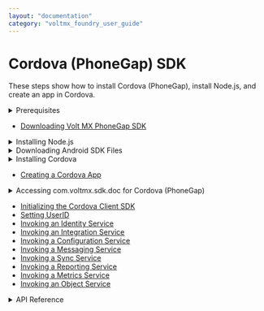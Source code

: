 ```yaml
---
layout: "documentation"
category: "voltmx_foundry_user_guide"
---
```

                              


Cordova (PhoneGap) SDK
======================

These steps show how to install Cordova (PhoneGap), install Node.js, and create an app in Cordova.

  
<details close markdown="block"><summary>Prerequisites</summary>
    
    *   NodeJS
    *   XCode
    *   Cordova
</details>
    
*   [Downloading Volt MX PhoneGap SDK](Download_VoltMX_SDK_Files_PhoneGap.html)

<details close markdown="block"><summary>Installing Node.js</summary>
    
    Install Node.js from [http://nodejs.org/](http://nodejs.org/)
    
</details>
<details close markdown="block"><summary>Downloading Android SDK Files</summary>
    
    Download Android SDK [http://developer.android.com/sdk/index.html](http://developer.android.com/sdk/index.html)
    
</details>
<details close markdown="block"><summary>Installing Cordova</summary>
    
    Install Cordova by following the steps from [http://cordova.apache.org/docs/en/3.5.0//guide\_cli\_index.md.html#The_Command-Line_Interface](http://cordova.apache.org/docs/en/3.5.0//guide_cli_index.md.html#The Command-Line Interface)
</details>
    
*   [Creating a Cordova App](Creating_Cordova_App.html)

<details close markdown="block"><summary>Accessing com.voltmx.sdk.doc for Cordova (PhoneGap)</summary>
    
    To view the Cordova (PhoneGap) Docset in native format, click [Cordova docset.](http://docs.voltmx.com/8_x_PDFs/voltmxfoundry/voltmx_docsets/phonegap/com.voltmx.sdk.doc/index.html)
</details>
    
*   [Initializing the Cordova Client SDK](Initializing_Client_SDK_PhoneGap.html)
*   [Setting UserID](Setting_UserId_PhoneGap.html)
*   [Invoking an Identity Service](Invoking_Identity_Service_PhoneGap.html)
*   [Invoking an Integration Service](Invoking_Integration_Service_PhoneGap.html)
*   [Invoking a Configuration Service](Invoking_Configuration_Service_PhoneGap.html)
*   [Invoking a Messaging Service](Invoking_Messaging_Service_PhoneGap.html)
*   [Invoking a Sync Service](Invoking_Sync_Service_PhoneGap.html)
*   [Invoking a Reporting Service](Invoking_Reporting_Service_PhoneGap.html)
*   [Invoking a Metrics Service](Invoking_Metrics_Service_Object_PhoneGap.html)
*   [Invoking an Object Service](ObjectsAPIReference/Objects_API_Reference.html)


<details close markdown="block"><summary>API Reference</summary>
    
    To view API Reference for Cordova, click [Cordova docset.](http://docs.voltmx.com/8_x_PDFs/voltmxfoundry/voltmx_docsets/phonegap/com.voltmx.sdk.doc/index.html)
</details>
